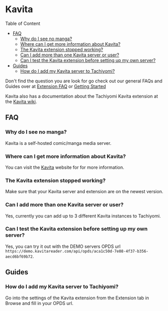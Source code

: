 # Kavita

Table of Content
- [FAQ](#FAQ)
  - [Why do I see no manga?](#why-do-i-see-no-manga)
  - [Where can I get more information about Kavita?](#where-can-i-get-more-information-about-kavita)
  - [The Kavita extension stopped working?](#the-kavita-extension-stopped-working)
  - [Can I add more than one Kavita server or user?](#can-i-add-more-than-one-kavita-server-or-user)
  - [Can I test the Kavita extension before setting up my own server?](#can-i-test-the-kavita-extension-before-setting-up-my-own-server)
- [Guides](#Guides)
  - [How do I add my Kavita server to Tachiyomi?](#how-do-i-add-my-kavita-server-to-tachiyomi)

Don't find the question you are look for go check out our general FAQs and Guides over at [Extension FAQ](https://tachiyomi.org/help/faq/#extensions) or [Getting Started](https://tachiyomi.org/help/guides/getting-started/#installation)

Kavita also has a documentation about the Tachiyomi Kavita extension at the [Kavita wiki](https://wiki.kavitareader.com/en/guides/misc/tachiyomi).

## FAQ

### Why do I see no manga?
Kavita is a self-hosted comic/manga media server.

### Where can I get more information about Kavita?
You can visit the [Kavita](https://www.kavitareader.com/) website for for more information.

### The Kavita extension stopped working?
Make sure that your Kavita server and extension are on the newest version.

### Can I add more than one Kavita server or user?
Yes, currently you can add up to 3 different Kavita instances to Tachiyomi.

### Can I test the Kavita extension before setting up my own server?
Yes, you can try it out with the DEMO servers OPDS url `https://demo.kavitareader.com/api/opds/aca1c50d-7e08-4f37-b356-aecd6bf69b72`.

## Guides

### How do I add my Kavita server to Tachiyomi?
Go into the settings of the Kavita extension from the Extension tab in Browse and fill in your OPDS url.
